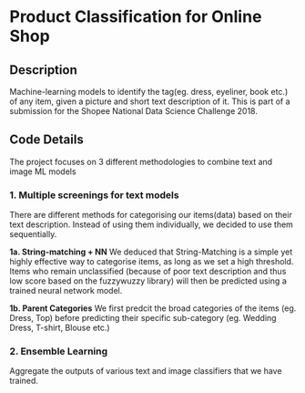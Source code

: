 # Product Classification for Online Shop

## Description
Machine-learning models to identify the tag(eg. dress, eyeliner, book etc.) of any item, given a picture and short text description of it.
This is part of a submission for the Shopee National Data Science Challenge 2018.

## Code Details
The project focuses on 3 different methodologies to combine text and image ML models

### 1. Multiple screenings for text models
There are different methods for categorising our items(data) based on their text description. Instead of using them individually, we decided to use them sequentially.

**1a. String-matching + NN**
We deduced that String-Matching is a simple yet highly effective way to categorise items, as long as we set a high threshold. Items who remain unclassified (because of poor text description and thus low score based on the fuzzywuzzy library) will then be predicted using a trained neural network model. 

**1b. Parent Categories**
We first predcit the broad categories of the items (eg. Dress, Top) before predicting their specific sub-category (eg. Wedding Dress, T-shirt, Blouse etc.)

### 2. Ensemble Learning
Aggregate the outputs of various text and image classifiers that we have trained.
